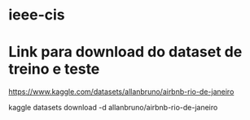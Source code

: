 # ieee-cis

# Link para download do dataset de treino e teste

https://www.kaggle.com/datasets/allanbruno/airbnb-rio-de-janeiro

kaggle datasets download -d allanbruno/airbnb-rio-de-janeiro